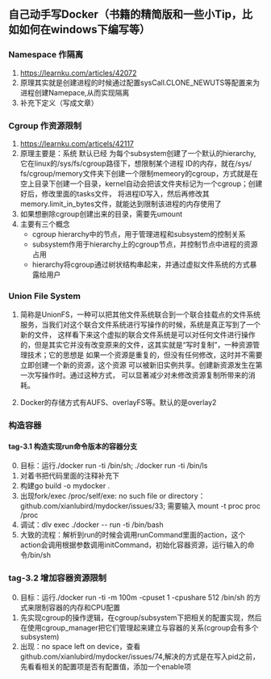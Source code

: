 ## 自己动手写Docker（书籍的精简版和一些小Tip，比如如何在windows下编写等）
### Namespace 作隔离
1. https://learnku.com/articles/42072
2. 原理其实就是创建进程的时候通过配置sysCall.CLONE_NEWUTS等配置来为进程创建Namepace,从而实现隔离
3. 补充下定义（写成文章）

### Cgroup 作资源限制
1. https://learnku.com/articels/42117
2. 原理主要是：系统 默认已经 为每个subsystem创建了一个默认的hierarchy,它在linux的/sys/fs/cgroup路径下，想限制某个进程 ID的内存，就在/sys/
fs/cgroup/memory文件夹下创建一个限制memeory的cgroup，方式就是在空上目录下创建一个目录，kernel自动会把该文件夹标记为一个cgroup；创建好后，修改里面的tasks文件，
   将进程ID写入，然后再修改其memory.limit_in_bytes文件，就能达到限制该进程的内存使用了
3. 如果想删除cgroup创建出来的目录，需要先umount <dir-name>
4. 主要有三个概念
   - cgroup hierarchy中的节点，用于管理进程和subsystem的控制关系
   - subsystem作用于hierarchy上的cgroup节点，并控制节点中进程的资源占用
   - hierarchy将cgroup通过树状结构串起来，并通过虚拟文件系统的方式暴露给用户

### Union File System
1. 简称是UnionFS，一种可以把其他文件系统联合到一个联合挂载点的文件系统服务，当我们对这个联合文件系统进行写操作的时候，系统是真正写到了一个新的文件，
这样看下来这个虚拟的联合文件系统是可以对任何文件进行操作的，但是其实它并没有改变原来的文件，这其实就是“写时复制”，一种资源管理技术；它的思想是
   如果一个资源是重复的，但没有任何修改，这时并不需要立即创建一个新的资源，这个资源 可以被新旧实例共享。创建新资源发生在第一次写操作时。通过这种方式，
   可以显著减少对未修改资源复制所带来的消耗。
   
2. Docker的存储方式有AUFS、overlayFS等。默认的是overlay2

### 构造容器
#### tag-3.1 构造实现run命令版本的容器分支
0. 目标：运行./docker run -ti /bin/sh; ./docker run -ti /bin/ls
1. 对着书把代码里面的注释补充下
2. 构建go build -o mydocker .
3. 出现fork/exec /proc/self/exe: no such file or directory： github.com/xianlubird/mydocker/issues/33; 需要输入 mount -t proc proc /proc
4. 调试：dlv exec ./docker -- run -ti /bin/bash
5. 大致的流程：解析到run的时候会调用runCommand里面的action，这个action会调用根据参数调用initCommand，初始化容器资源，运行输入的命令/bin/sh

### tag-3.2 增加容器资源限制
0. 目标：运行./docker run -ti -m 100m -cpuset 1 -cpushare 512 /bin/sh 的方式来限制容器的内存和CPU配置
1. 先实现cgroup的操作逻辑，在cgroup/subsystem下把相关的配置实现，然后在使用cgroup_manager把它们管理起来建立与容器的关系(cgroup会有多个subsystem)
3. 出现：no space left on device，查看github.com/xianlubird/mydocker/issues/74,解决的方式是在写入pid之前，先看看相关的配置项是否有配置值，添加一个enable项